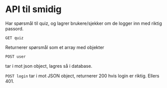 # API til smidig
Har spørsmål til quiz, og lagrer brukere/sjekker om de logger inn med riktig passord.


```GET quiz```

Returnerer spørsmål som et array med objekter


`POST user`

tar i mot json object, lagres så i database.


`POST login`
tar i mot JSON object, returnerer 200 hvis login er riktig. Ellers 401.

